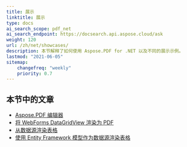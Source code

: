 ```yaml
---
title: 展示
linktitle: 展示
type: docs
ai_search_scope: pdf_net
ai_search_endpoint: https://docsearch.api.aspose.cloud/ask
weight: 120
url: /zh/net/showcases/
description: 本节解释了如何使用 Aspose.PDF for .NET 以及不同的展示示例。
lastmod: "2021-06-05"
sitemap:
    changefreq: "weekly"
    priority: 0.7
---
```

## 本节中的文章

- [Aspose.PDF 编辑器](/pdf/net/aspose-pdf-editor/)
- [将 WebForms DataGridView 渲染为 PDF](/pdf/net/render-webforms-datagridview-to-pdf/)
- [从数据源渲染表格](/pdf/net/render-table-from-the-data-source/)
- [使用 Entity Framework 模型作为数据源渲染表格](/pdf/net/render-table-using-entity-framework-model-as-data-source/)